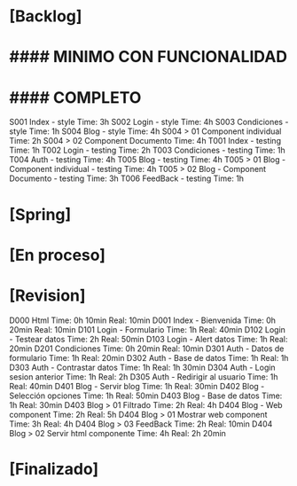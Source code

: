 # [Backlog]


#       #### MINIMO CON FUNCIONALIDAD



#       #### COMPLETO

S001 Index - style                                      Time: 3h
S002 Login - style                                      Time: 4h
S003 Condiciones - style                                Time: 1h
S004 Blog - style                                       Time: 4h
S004 > 01 Component individual                          Time: 2h
S004 > 02 Component Documento                           Time: 4h
T001 Index - testing                                    Time: 1h
T002 Login - testing                                    Time: 2h
T003 Condiciones - testing                              Time: 1h
T004 Auth - testing                                     Time: 4h
T005 Blog - testing                                     Time: 4h
T005 > 01 Blog - Component individual - testing         Time: 4h
T005 > 02 Blog - Component Documento - testing          Time: 3h
T006 FeedBack - testing                                 Time: 1h

# [Spring]


# [En proceso]


# [Revision]

D000 Html                                               Time: 0h 10min  Real: 10min
D001 Index - Bienvenida                                 Time: 0h 20min  Real: 10min
D101 Login - Formulario                                 Time: 1h        Real: 40min
D102 Login - Testear datos                              Time: 2h        Real: 50min
D103 Login - Alert datos                                Time: 1h        Real: 20min
D201 Condiciones                                        Time: 0h 20min  Real: 10min
D301 Auth - Datos de formulario                         Time: 1h        Real: 20min
D302 Auth - Base de datos                               Time: 1h        Real: 1h
D303 Auth - Contrastar datos                            Time: 1h        Real: 1h 30min
D304 Auth - Login sesion anterior                       Time: 1h        Real: 2h
D305 Auth - Redirigir al usuario                        Time: 1h        Real: 40min
D401 Blog - Servir blog                                 Time: 1h        Real: 30min
D402 Blog - Selección opciones                          Time: 1h        Real: 50min
D403 Blog - Base de datos                               Time: 1h        Real: 30min
D403 Blog > 01 Filtrado                                 Time: 2h        Real: 4h
D404 Blog - Web component                               Time: 2h        Real: 5h
D404 Blog > 01 Mostrar web component                    Time: 3h        Real: 4h
D404 Blog > 03 FeedBack                                 Time: 2h        Real: 10min
D404 Blog > 02 Servir html componente                   Time: 4h        Real: 2h 20min


# [Finalizado]


